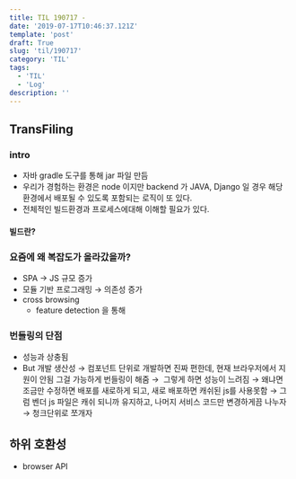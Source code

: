 ```yaml
---
title: TIL 190717 - 
date: '2019-07-17T10:46:37.121Z'
template: 'post'
draft: True
slug: 'til/190717'
category: 'TIL'
tags:
  - 'TIL'
  - 'Log'
description: ''
---
```


## TransFiling 

### intro

- 자바 gradle 도구를 통해 jar 파일 만듬 
- 우리가 경험하는 환경은 node 이지만 backend 가 JAVA, Django 일 경우 해당 환경에서 배포될 수 있도록 포함되는 로직이 또 있다. 
- 전체적인 빌드환경과 프로세스에대해 이해할 필요가 있다. 

#### 빌드란? 

### 요즘에 왜 복잡도가 올라갔을까?

- SPA &rarr; JS 규모 증가 
- 모듈 기반 프로그래밍 &rarr; 의존성 증가 
- cross browsing 
  - feature detection 을 통해 

### 번들링의 단점

- 성능과 상충됨 
- But 개발 생산성 &rarr; 컴포넌트 단위로 개발하면 진짜 편한데, 현재 브라우저에서 지원이 안됨 그걸 가능하게 번들링이 해줌 &rarr;  그렇게 하면 성능이 느려짐 &rarr; 왜냐면 조금만 수정하면 배포를 새로하게 되고, 새로 배포하면 캐쉬된 js를 사용못함 &rarr; 그럼 벤더 js 파일은 캐쉬 되니까 유지하고, 나머지 서비스 코드만 변경하게끔 나누자 &rarr; 청크단위로 쪼개자  

## 하위 호환성 

- browser API 